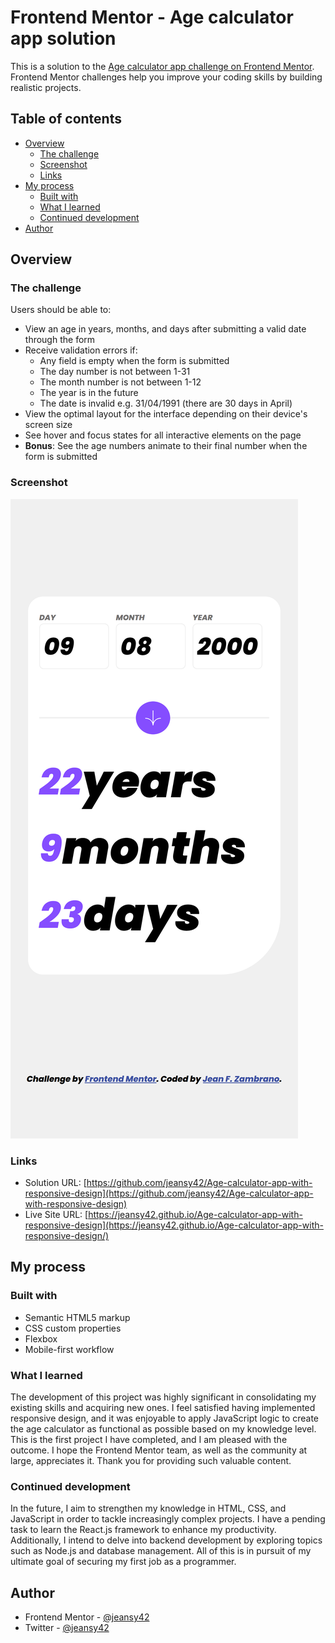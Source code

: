 # Frontend Mentor - Age calculator app solution

This is a solution to the [Age calculator app challenge on Frontend Mentor](https://www.frontendmentor.io/challenges/age-calculator-app-dF9DFFpj-Q). Frontend Mentor challenges help you improve your coding skills by building realistic projects.

## Table of contents

- [Overview](#overview)
  - [The challenge](#the-challenge)
  - [Screenshot](#screenshot)
  - [Links](#links)
- [My process](#my-process)
  - [Built with](#built-with)
  - [What I learned](#what-i-learned)
  - [Continued development](#continued-development)
- [Author](#author)


## Overview

### The challenge

Users should be able to:

- View an age in years, months, and days after submitting a valid date through the form
- Receive validation errors if:
  - Any field is empty when the form is submitted
  - The day number is not between 1-31
  - The month number is not between 1-12
  - The year is in the future
  - The date is invalid e.g. 31/04/1991 (there are 30 days in April)
- View the optimal layout for the interface depending on their device's screen size
- See hover and focus states for all interactive elements on the page
- **Bonus**: See the age numbers animate to their final number when the form is submitted

### Screenshot

![](./screenshot.png)

### Links

- Solution URL: [https://github.com/jeansy42/Age-calculator-app-with-responsive-design](https://github.com/jeansy42/Age-calculator-app-with-responsive-design)
- Live Site URL: [https://jeansy42.github.io/Age-calculator-app-with-responsive-design](https://jeansy42.github.io/Age-calculator-app-with-responsive-design/)

## My process

### Built with

- Semantic HTML5 markup
- CSS custom properties
- Flexbox
- Mobile-first workflow

### What I learned

The development of this project was highly significant in consolidating my existing skills and acquiring new ones. I feel satisfied having implemented responsive design, and it was enjoyable to apply JavaScript logic to create the age calculator as functional as possible based on my knowledge level. This is the first project I have completed, and I am pleased with the outcome. I hope the Frontend Mentor team, as well as the community at large, appreciates it. Thank you for providing such valuable content.

### Continued development

In the future, I aim to strengthen my knowledge in HTML, CSS, and JavaScript in order to tackle increasingly complex projects. I have a pending task to learn the React.js framework to enhance my productivity. Additionally, I intend to delve into backend development by exploring topics such as Node.js and database management. All of this is in pursuit of my ultimate goal of securing my first job as a programmer.

## Author

- Frontend Mentor - [@jeansy42](https://www.frontendmentor.io/profile/jeansy42)
- Twitter - [@jeansy42](https://www.twitter.com/jeansy42)
